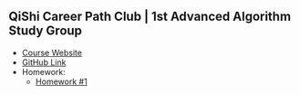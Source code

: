 ## QiShi Career Path Club | 1st Advanced Algorithm Study Group

* <a href="https://www.qishicpc.com/activities/profile/226/" target="_blank">Course Website</a>
* <a href="" target="_blank">GitHub Link</a>
* Homework:
  * <a href="https://smartzdp.github.io/qishicpc/aa001/hw1.html" target="_blank">Homework #1</a>
